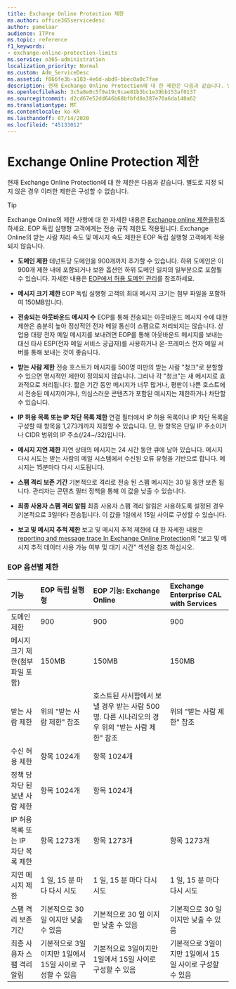 ```yaml
---
title: Exchange Online Protection 제한
ms.author: office365servicedesc
author: pamelaar
audience: ITPro
ms.topic: reference
f1_keywords:
- exchange-online-protection-limits
ms.service: o365-administration
localization_priority: Normal
ms.custom: Adm_ServiceDesc
ms.assetid: f866fe3b-a183-4e6d-abd9-bbec0a0c7fae
description: 현재 Exchange Online Protection에 대 한 제한은 다음과 같습니다. 별도로 지정 되지 않은 경우 이러한 제한은 구성할 수 없습니다.
ms.openlocfilehash: 3c5a8e0c5f9a19c9cae81b3bc1e39bb153af0137
ms.sourcegitcommit: d2cd67e52dd646b68bfbfd8a387e70a6da140a62
ms.translationtype: MT
ms.contentlocale: ko-KR
ms.lasthandoff: 07/14/2020
ms.locfileid: "45133012"
---
```

# <a name="exchange-online-protection-limits"></a>Exchange Online Protection 제한

현재 Exchange Online Protection에 대 한 제한은 다음과 같습니다. 별도로 지정 되지 않은 경우 이러한 제한은 구성할 수 없습니다. 
  
> [!TIP]
> Exchange Online의 제한 사항에 대 한 자세한 내용은 [Exchange online 제한을](../exchange-online-service-description/exchange-online-limits.md)참조 하세요. EOP 독립 실행형 고객에게는 전송 규칙 제한도 적용됩니다. Exchange Online의 받는 사람 처리 속도 및 메시지 속도 제한은 EOP 독립 실행형 고객에게 적용되지 않습니다. 
  
- **도메인 제한** 테넌트당 도메인을 900개까지 추가할 수 있습니다. 하위 도메인은 이 900개 제한 내에 포함되거나 보완 옵션인 하위 도메인 일치의 일부분으로 포함될 수 있습니다. 자세한 내용은 [EOP에서 허용 도메인 관리](https://go.microsoft.com/fwlink/p/?LinkId=282239)를 참조하세요.
    
- **메시지 크기 제한** EOP 독립 실행형 고객의 최대 메시지 크기는 첨부 파일을 포함하여 150MB입니다. 
    
- **전송되는 아웃바운드 메시지 수** EOP를 통해 전송되는 아웃바운드 메시지 수에 대한 제한은 충분히 높아 정상적인 전자 메일 통신이 스팸으로 처리되지는 않습니다. 상업용 대량 전자 메일 메시지를 보내려면 EOP를 통해 아웃바운드 메시지를 보내는 대신 타사 ESP(전자 메일 서비스 공급자)를 사용하거나 온-프레미스 전자 메일 서버를 통해 보내는 것이 좋습니다. 
    
- **받는 사람 제한** 전송 호스트가 메시지를 500명 미만의 받는 사람 "청크"로 분할할 수 있으면 명시적인 제한이 정의되지 않습니다. 그러나 각 "청크"는 새 메시지로 효과적으로 처리됩니다. 짧은 기간 동안 메시지가 너무 많거나, 평판이 나쁜 호스트에서 전송된 메시지이거나, 의심스러운 콘텐츠가 포함된 메시지는 제한하거나 차단할 수 있습니다. 
    
- **IP 허용 목록 또는 IP 차단 목록 제한** 연결 필터에서 IP 허용 목록이나 IP 차단 목록을 구성할 때 항목을 1,273개까지 지정할 수 있습니다. 단, 한 항목은 단일 IP 주소이거나 CIDR 범위의 IP 주소(/24~/32)입니다. 
    
- **메시지 지연 제한** 지연 상태의 메시지는 24 시간 동안 큐에 남아 있습니다. 메시지 다시 시도는 받는 사람의 메일 시스템에서 수신된 오류 유형을 기반으로 합니다. 메시지는 15분마다 다시 시도됩니다. 
    
- **스팸 격리 보존 기간** 기본적으로 격리로 전송 된 스팸 메시지는 30 일 동안 보존 됩니다. 관리자는 콘텐츠 필터 정책을 통해 이 값을 낮출 수 있습니다. 
    
- **최종 사용자 스팸 격리 알림** 최종 사용자 스팸 격리 알림은 사용하도록 설정된 경우 기본적으로 3일마다 전송됩니다. 이 값을 1일에서 15일 사이로 구성할 수 있습니다. 
    
- **보고 및 메시지 추적 제한** 보고 및 메시지 추적 제한에 대 한 자세한 내용은 [reporting and message trace In Exchange Online Protection](https://go.microsoft.com/fwlink/?LinkId=394248)의 "보고 및 메시지 추적 데이터 사용 가능 여부 및 대기 시간" 섹션을 참조 하십시오.
    
### <a name="limits-across-eop-options"></a>EOP 옵션별 제한

|**기능**|****EOP 독립 실행형****|****EOP 기능: Exchange Online****|****Exchange Enterprise CAL with Services****|
|:-----|:-----|:-----|:-----|
|도메인 제한  <br/> |900  <br/> |900  <br/> |900  <br/> |
|메시지 크기 제한(첨부 파일 포함)  <br/> |150MB  <br/> |150MB  <br/> |150MB  <br/> |
|받는 사람 제한  <br/> |위의 "받는 사람 제한" 참조  <br/> |호스트된 사서함에서 보낼 경우 받는 사람 500명. 다른 시나리오의 경우 위의 "받는 사람 제한" 참조  <br/> |위의 "받는 사람 제한" 참조  <br/> |
|수신 허용 제한  <br/> |항목 1024개  <br/> |항목 1024개  <br/> ||
|정책 당 차단 된 보낸 사람 제한  <br/> |항목 1024개  <br/> |항목 1024개  <br/> ||
|IP 허용 목록 또는 IP 차단 목록 제한  <br/> |항목 1273개  <br/> |항목 1273개  <br/> |항목 1273개  <br/> |
|지연 메시지 제한  <br/> |1 일, 15 분 마다 다시 시도  <br/> |1 일, 15 분 마다 다시 시도  <br/> |1 일, 15 분 마다 다시 시도  <br/> |
|스팸 격리 보존 기간  <br/> |기본적으로 30 일 이지만 낮출 수 있음  <br/> |기본적으로 30 일 이지만 낮출 수 있음  <br/> |기본적으로 30 일 이지만 낮출 수 있음  <br/> |
|최종 사용자 스팸 격리 알림  <br/> |기본적으로 3일이지만 1일에서 15일 사이로 구성할 수 있음  <br/> |기본적으로 3일이지만 1일에서 15일 사이로 구성할 수 있음  <br/> |기본적으로 3일이지만 1일에서 15일 사이로 구성할 수 있음  <br/> |
   

